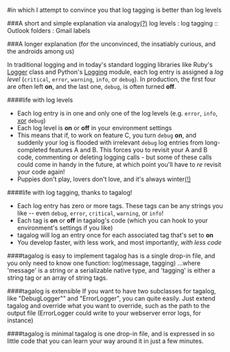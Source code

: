 #in which I attempt to convince you that log tagging is better than log levels


###A short and simple explanation via analogy[(?)](http://goo.gl/Wz6sm)
    log levels : log tagging :: Outlook folders : Gmail labels



###A longer explanation (for the unconvinced, the insatiably curious, and the androids among us)

In traditional logging and in today's standard logging libraries like Ruby's [Logger](http://ruby-doc.org/core/classes/Logger.html) class and Python's [Logging](http://docs.python.org/library/logging.html) module, each log entry is assigned a *log level*  (`critical`, `error`, `warning`, `info`, or `debug`).  In production, the first four are often left **on**, and the last one, `debug`, is often turned **off**.

####life with log levels
- Each log entry is in one and only one of the log levels (e.g. `error`, `info`, [xor](http://en.wikipedia.org/wiki/Exclusive_or) `debug`)
- Each log level is **on** or **off** in your environment settings
- This means that if, to work on feature C, you turn `debug` **on**, and suddenly your log is flooded with irrelevant `debug` log entries from long-completed features A and B. This forces you to revisit your A and B code, commenting or deleting logging calls - but some of these calls could come in handy in the future, at which point you'll have to *re* revisit your code again!
- Puppies don't play, lovers don't love, and it's always winter[(!)](https://gist.github.com/abaec9e62cff3b8a5c1b)

####life with log tagging, thanks to tagalog!
- Each log entry has zero or more tags.  These tags can be any strings you like -- even `debug`, `error`, `critical`, `warning`, or `info`!
- Each tag is **on** or **off** in tagalog's code (which you can hook to your environment's settings if you like)
- tagalog will log an entry once for each associated tag that's set to **on**
- You develop faster, with less work, and most importantly, *with less code*


####tagalog is easy to implement
tagalog has is a single drop-in file, and you only need to know one function:
    log(message, tagging)
...where 'message' is a string or a serializable native type, and 'tagging' is either a string tag or an array of string tags.

####tagalog is extensible
If you want to have two subclasses for tagalog, like "DebugLogger"" and "ErrorLogger", you can quite easily.  Just extend tagalog and override what you want to override, such as the path to the output file (ErrorLogger could write to your webserver error logs, for instance)

####tagalog is minimal
tagalog is one drop-in file, and is expressed in so little code that you can learn your way around it in just a few minutes.